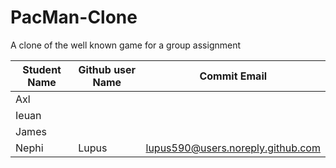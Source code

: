 # PacMan-Clone
A clone of the well known game for a group assignment


Student Name|Github user Name|Commit Email
------------|----------------|------------
Axl|<Account name here>|<email here>
Ieuan|<Account name here>|<email here>
James|<Account name here>|<email here>
Nephi|Lupus|lupus590@users.noreply.github.com
